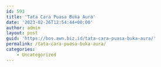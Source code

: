 ```yaml
---
id: 593
title: 'Tata Cara Puasa Buka Aura'
date: '2023-02-26T12:54:44+00:00'
author: admin
layout: post
guid: 'https://bos.awn.biz.id/tata-cara-puasa-buka-aura/'
permalink: /tata-cara-puasa-buka-aura/
categories:
    - Uncategorized
---
```


